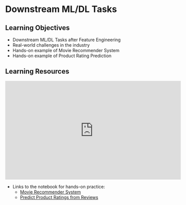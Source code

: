 # Downstream ML/DL Tasks

## Learning Objectives

* Downstream ML/DL Tasks after Feature Engineering
* Real-world challenges in the industry
* Hands-on example of Movie Recommender System
* Hands-on example of Product Rating Prediction

## Learning Resources

<iframe width="560" height="315" src="https://www.youtube.com/embed/sT-2be4YLTU" title="YouTube video player" frameborder="0" allow="accelerometer; autoplay; clipboard-write; encrypted-media; gyroscope; picture-in-picture" allowfullscreen></iframe>

* Links to the notebook for hands-on practice: 
  * [Movie Recommender System](https://github.com/dphi-official/nlp_essentials/blob/master/notebooks/04_NLP_Applications_Text_Similarity_Content_Recommenders.ipynb)
  * [Predict Product Ratings from Reviews](https://github.com/dphi-official/nlp_essentials/blob/master/notebooks/05_NLP_Applications_Predicting_E_Commerce_Product_Recommendation_Ratings_from_Reviews_.ipynb)